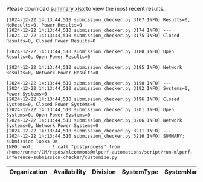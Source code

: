 Please download [summary.xlsx](summary.xlsx) to view the most recent results. 
 ```
[2024-12-22 14:13:44,510 submission_checker.py:3167 INFO] Results=0, NoResults=0, Power Results=0
[2024-12-22 14:13:44,510 submission_checker.py:3174 INFO] ---
[2024-12-22 14:13:44,510 submission_checker.py:3175 INFO] Closed Results=0, Closed Power Results=0

[2024-12-22 14:13:44,510 submission_checker.py:3180 INFO] Open Results=0, Open Power Results=0

[2024-12-22 14:13:44,510 submission_checker.py:3185 INFO] Network Results=0, Network Power Results=0

[2024-12-22 14:13:44,510 submission_checker.py:3190 INFO] ---
[2024-12-22 14:13:44,510 submission_checker.py:3192 INFO] Systems=0, Power Systems=0
[2024-12-22 14:13:44,510 submission_checker.py:3196 INFO] Closed Systems=0, Closed Power Systems=0
[2024-12-22 14:13:44,510 submission_checker.py:3201 INFO] Open Systems=0, Open Power Systems=0
[2024-12-22 14:13:44,510 submission_checker.py:3206 INFO] Network Systems=0, Network Power Systems=0
[2024-12-22 14:13:44,510 submission_checker.py:3211 INFO] ---
[2024-12-22 14:13:44,510 submission_checker.py:3216 INFO] SUMMARY: submission looks OK
INFO:root:       ! call "postprocess" from /home/runner/CM/repos/mlcommons@mlperf-automations/script/run-mlperf-inference-submission-checker/customize.py

```

| Organization   | Availability   | Division   | SystemType   | SystemName   | Platform   | Model   | MlperfModel   | Scenario   | Result   | Accuracy   | number_of_nodes   | host_processor_model_name   | host_processors_per_node   | host_processor_core_count   | accelerator_model_name   | accelerators_per_node   | Location   | framework   | operating_system   | notes   | compliance   | errors   | version   | inferred   | has_power   | Units   | weight_data_types   |
|----------------|----------------|------------|--------------|--------------|------------|---------|---------------|------------|----------|------------|-------------------|-----------------------------|----------------------------|-----------------------------|--------------------------|-------------------------|------------|-------------|--------------------|---------|--------------|----------|-----------|------------|-------------|---------|---------------------|